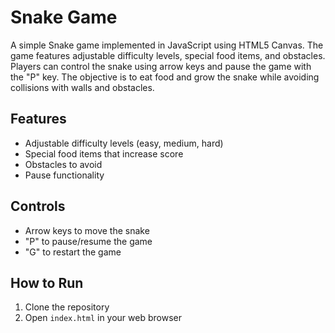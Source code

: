# Snake Game
A simple Snake game implemented in JavaScript using HTML5 Canvas. The game features adjustable difficulty levels, special food items, and obstacles.
Players can control the snake using arrow keys and pause the game with the "P" key. The objective is to eat food and grow the snake while avoiding collisions with walls and obstacles.

## Features
- Adjustable difficulty levels (easy, medium, hard)
- Special food items that increase score
- Obstacles to avoid
- Pause functionality

## Controls
- Arrow keys to move the snake
- "P" to pause/resume the game
- "G" to restart the game

## How to Run
1. Clone the repository
2. Open `index.html` in your web browser
